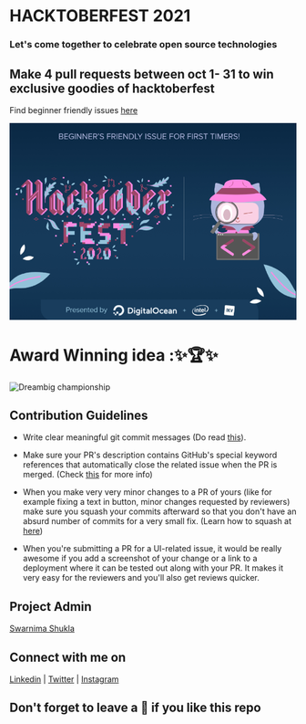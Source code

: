 
# HACKTOBERFEST 2021 

### Let's come together to celebrate open source technologies

## Make 4 pull requests between oct 1- 31 to win exclusive goodies of hacktoberfest

Find beginner friendly issues [here](https://github.com/Swarnimashukla/Automatic-attendance-management-system)

![Poster](https://github.com/Swarnimashukla/Hacktoberfest2020/blob/master/Hacktoberfest.PNG)

# Award Winning idea :✨🏆✨
![Dreambig championship](https://github.com/Swarnimashukla/Automatic-attendance-management-system/blob/master/Winner.jpeg)

## Contribution Guidelines

* Write clear meaningful git commit messages (Do read [this](https://chris.beams.io/posts/git-commit/)).

* Make sure your PR's description contains GitHub's special keyword references that automatically close the related issue when the PR is merged. (Check [this](https://github.blog/2013-05-14-closing-issues-via-pull-requests/) for more info)

* When you make very very minor changes to a PR of yours (like for example fixing a text in button, minor changes requested by reviewers) make sure you squash your commits afterward so that you don't have an absurd number of commits for a very small fix. (Learn how to squash at [here](https://davidwalsh.name/squash-commits-git))

* When you're submitting a PR for a UI-related issue, it would be really awesome if you add a screenshot of your change or a link to a deployment where it can be tested out along with your PR. It makes it very easy for the reviewers and you'll also get reviews quicker.



## Project Admin

[Swarnima Shukla](https://www.linkedin.com/in/swarnima-shukla-3815b5b8/)

## Connect with me on 

[Linkedin](https://www.linkedin.com/in/swarnima-shukla-3815b5b8/) | [Twitter](https://twitter.com/swarnimashukla5) | [Instagram](https://www.instagram.com/swarnimashukla_/)

## Don't forget to leave a 🌟 if you like this repo 

